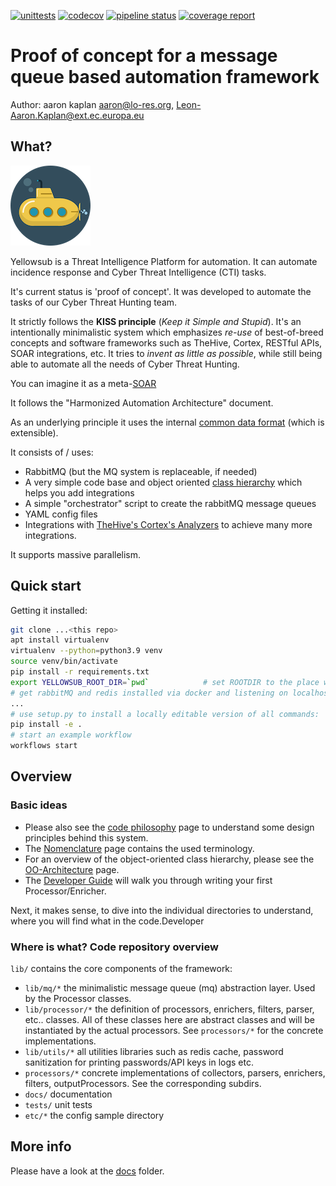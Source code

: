 [![unittests](https://github.com/aaronkaplan/yellowsub/actions/workflows/unittests.yml/badge.svg)](https://github.com/aaronkaplan/yellowsub/actions/workflows/unittests.yml)
[![codecov](https://codecov.io/gh/aaronkaplan/yellowsub/branch/main/graph/badge.svg?token=FCBLQ8FNP0)](https://codecov.io/gh/aaronkaplan/yellowsub)
[![pipeline status](https://git.s.cec.eu.int/automation/yellowsub/badges/main/pipeline.svg)](https://git.s.cec.eu.int/automation/yellowsub/-/commits/main)
[![coverage report](https://git.s.cec.eu.int/automation/yellowsub/badges/main/coverage.svg)](https://git.s.cec.eu.int/automation/yellowsub/-/commits/main)

# Proof of concept for a message queue based automation framework

Author: aaron kaplan <aaron@lo-res.org>, <Leon-Aaron.Kaplan@ext.ec.europa.eu>

## What?

![yellowsub icon](docs/Submarine-icon.png)

Yellowsub is a Threat Intelligence Platform for automation. It can automate incidence response and 
Cyber Threat Intelligence (CTI) tasks.

It's current status is 'proof of concept'.
It was developed to automate the tasks of our Cyber Threat Hunting team.

It strictly follows the **KISS principle** (_Keep it Simple and Stupid_). It's an intentionally
minimalistic system which emphasizes *re-use* of best-of-breed concepts and software frameworks such as
TheHive, Cortex, RESTful APIs, SOAR integrations, etc. It tries to *invent as little as possible*, while still being
able to automate all the needs of Cyber Threat Hunting.

You can imagine it as a meta-[SOAR](https://en.wikipedia.org/wiki/Computer_security_incident_management#Initial_incident_management_process)

It follows the "Harmonized Automation Architecture" document.

As an underlying principle it uses the internal [common data format](docs/Datamodel.md) (which is extensible).

It consists of / uses:

- RabbitMQ (but the MQ system is replaceable, if needed)
- A very simple code base and object oriented [class hierarchy](docs/OO-Architecture.md) which helps you add integrations
- A simple "orchestrator" script to create the rabbitMQ message queues
- YAML config files
- Integrations with [TheHive's Cortex's Analyzers](https://github.com/TheHive-Project/Cortex-Analyzers) to achieve many more
integrations.

It supports massive parallelism.

## Quick start

Getting it installed:
```bash
git clone ...<this repo>
apt install virtualenv
virtualenv --python=python3.9 venv
source venv/bin/activate
pip install -r requirements.txt
export YELLOWSUB_ROOT_DIR=`pwd`            # set ROOTDIR to the place where everything is installed
# get rabbitMQ and redis installed via docker and listening on localhost. See docs/Getting-Started.md
...
# use setup.py to install a locally editable version of all commands:
pip install -e .
# start an example workflow
workflows start 
```

## Overview

### Basic ideas

* Please also see the [code philosophy](docs/ZEN.md) page to understand some design principles behind this system.
* The [Nomenclature](docs/Nomenclature.md) page contains the used terminology.
* For an overview of the object-oriented class hierarchy, please see the [OO-Architecture](docs/OO-Architecture) page.
* The [Developer Guide](docs/Developer-Guide.md) will walk you through writing your first Processor/Enricher.

Next, it makes sense, to dive into the individual directories to understand, where you will find what in the code.Developer

### Where is what?  Code repository overview

``lib/`` contains the core components of the framework:
  * ``lib/mq/*`` the minimalistic message queue (mq) abstraction layer. Used by the Processor classes.
  * ``lib/processor/*`` the definition of processors, enrichers, filters, parser, etc.. classes. All of these classes
  here are abstract classes and will be instantiated by the actual processors. See ``processors/*`` for the concrete
  implementations.
  * ``lib/utils/*`` all utilities libraries such as redis cache, password sanitization for printing passwords/API keys in logs etc.
  * ``processors/*`` concrete implementations of collectors, parsers, enrichers, filters, outputProcessors. See the
  corresponding subdirs.
  * ``docs/`` documentation
  * ``tests/`` unit tests
  * ``etc/*`` the config sample directory


## More info

Please have a look at the [docs](docs/) folder.
